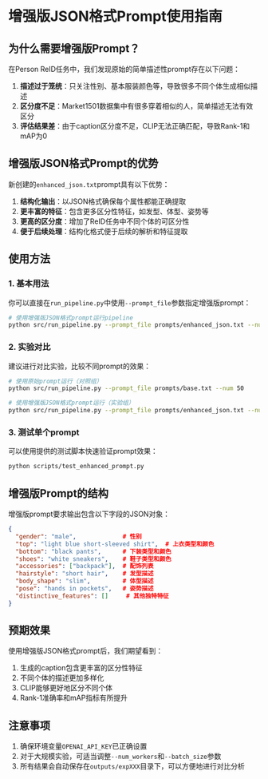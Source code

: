 # 增强版JSON格式Prompt使用指南

## 为什么需要增强版Prompt？

在Person ReID任务中，我们发现原始的简单描述性prompt存在以下问题：

1. **描述过于笼统**：只关注性别、基本服装颜色等，导致很多不同个体生成相似描述
2. **区分度不足**：Market1501数据集中有很多穿着相似的人，简单描述无法有效区分
3. **评估结果差**：由于caption区分度不足，CLIP无法正确匹配，导致Rank-1和mAP为0

## 增强版JSON格式Prompt的优势

新创建的`enhanced_json.txt`prompt具有以下优势：

1. **结构化输出**：以JSON格式确保每个属性都能正确提取
2. **更丰富的特征**：包含更多区分性特征，如发型、体型、姿势等
3. **更高的区分度**：增加了ReID任务中不同个体的可区分性
4. **便于后续处理**：结构化格式便于后续的解析和特征提取

## 使用方法

### 1. 基本用法

你可以直接在`run_pipeline.py`中使用`--prompt_file`参数指定增强版prompt：

```bash
# 使用增强版JSON格式prompt运行pipeline
python src/run_pipeline.py --prompt_file prompts/enhanced_json.txt --num 50
```

### 2. 实验对比

建议进行对比实验，比较不同prompt的效果：

```bash
# 使用原始prompt运行（对照组）
python src/run_pipeline.py --prompt_file prompts/base.txt --num 50

# 使用增强版JSON格式prompt运行（实验组）
python src/run_pipeline.py --prompt_file prompts/enhanced_json.txt --num 50
```

### 3. 测试单个prompt

可以使用提供的测试脚本快速验证prompt效果：

```bash
python scripts/test_enhanced_prompt.py
```

## 增强版Prompt的结构

增强版prompt要求输出包含以下字段的JSON对象：

```json
{
  "gender": "male",             # 性别
  "top": "light blue short-sleeved shirt",  # 上衣类型和颜色
  "bottom": "black pants",      # 下装类型和颜色
  "shoes": "white sneakers",    # 鞋子类型和颜色
  "accessories": ["backpack"],  # 配饰列表
  "hairstyle": "short hair",    # 发型描述
  "body_shape": "slim",         # 体型描述
  "pose": "hands in pockets",   # 姿势描述
  "distinctive_features": []     # 其他独特特征
}
```

## 预期效果

使用增强版JSON格式prompt后，我们期望看到：

1. 生成的caption包含更丰富的区分性特征
2. 不同个体的描述更加多样化
3. CLIP能够更好地区分不同个体
4. Rank-1准确率和mAP指标有所提升

## 注意事项

1. 确保环境变量`OPENAI_API_KEY`已正确设置
2. 对于大规模实验，可适当调整`--num_workers`和`--batch_size`参数
3. 所有结果会自动保存在`outputs/expXXX`目录下，可以方便地进行对比分析